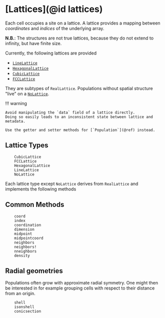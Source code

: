 # [Lattices](@id lattices)

Each cell occupies a site on a lattice. A lattice provides a mapping between _coordinates_ and _indices_ of the underlying array.

**N.B.**: The structures are not true lattices, because they do not extend to infinity, but have finite size.

Currently, the following lattices are provided

* [`LineLattice`](@ref)
* [`HexagonalLattice`](@ref)
* [`CubicLattice`](@ref)
* [`FCCLattice`](@ref)

They are subtypes of `RealLattice`. Populations without spatial structure "live" on a [`NoLattice`](@ref).

!!! warning

    Avoid manipulating the `data` field of a lattice directly.
    Doing so easily leads to an inconsistent state between lattice and
    metadata.

    Use the getter and setter methods for [`Population`](@ref) instead.

## Lattice Types

```@docs
    CubicLattice
    FCCLattice
    HexagonalLattice
    LineLattice
    NoLattice
```

Each lattice type except `NoLattice` derives from `RealLattice` and implements the following methods

## Common Methods

```@docs
    coord
    index
    coordination
    dimension
    midpoint
    midpointcoord
    neighbors
    neighbors!
    nneighbors
    density
```

## Radial geometries

Populations often grow with approximate radial symmetry. One might then be interested in for example
grouping cells with respect to their distance from an origin.

```@docs
    shell
    isonshell
    conicsection
```
